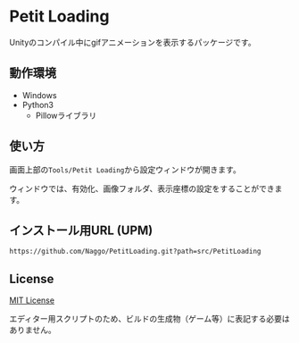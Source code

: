 # Petit Loading

Unityのコンパイル中にgifアニメーションを表示するパッケージです。

## 動作環境

- Windows
- Python3
  - Pillowライブラリ

## 使い方

画面上部の`Tools/Petit Loading`から設定ウィンドウが開きます。

ウィンドウでは、有効化、画像フォルダ、表示座標の設定をすることができます。

## インストール用URL (UPM)

```
https://github.com/Naggo/PetitLoading.git?path=src/PetitLoading
```

## License

[MIT License](LICENSE.md)

エディター用スクリプトのため、ビルドの生成物（ゲーム等）に表記する必要はありません。
